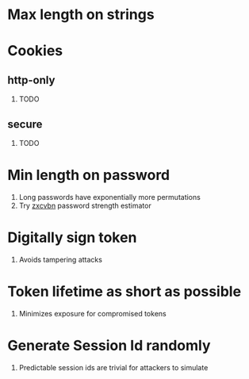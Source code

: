

# Max length on strings

# Cookies

## http-only
1. TODO

## secure
1. TODO


# Min length on password
1. Long passwords have exponentially more permutations
1. Try [zxcvbn](https://github.com/dropbox/zxcvbn) password strength estimator


# Digitally sign token
1. Avoids tampering attacks


# Token lifetime as short as possible
1. Minimizes exposure for compromised tokens


# Generate Session Id randomly
1. Predictable session ids are trivial for attackers to simulate
